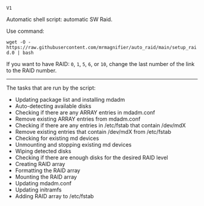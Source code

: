 `V1`

Automatic shell script: automatic SW Raid. 

Use command:

`wget -O - https://raw.githubusercontent.com/mrmagnifier/auto_raid/main/setup_raid.0 | bash`

If you want to have RAID: `0`, `1`, `5`, `6`, or `10`, change the last number of the link to the RAID number.

____

The tasks that are run by the script:

- Updating package list and installing mdadm
- Auto-detecting available disks
- Checking if there are any ARRAY entries in mdadm.conf
- Remove existing ARRAY entries from mdadm.conf
- Checking if there are any entries in /etc/fstab that contain /dev/mdX
- Remove existing entries that contain /dev/mdX from /etc/fstab
- Checking for existing md devices
- Unmounting and stopping existing md devices
- Wiping detected disks
- Checking if there are enough disks for the desired RAID level
- Creating RAID array
- Formatting the RAID array
- Mounting the RAID array
- Updating mdadm.conf
- Updating initramfs
- Adding RAID array to /etc/fstab
